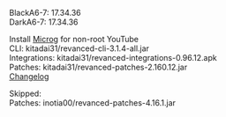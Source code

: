 BlackA6-7: 17.34.36  
DarkA6-7: 17.34.36  

Install [Microg](https://github.com/ReVanced/GmsCore/releases) for non-root YouTube  
CLI: kitadai31/revanced-cli-3.1.4-all.jar  
Integrations: kitadai31/revanced-integrations-0.96.12.apk  
Patches: kitadai31/revanced-patches-2.160.12.jar  
[Changelog](https://github.com/kitadai31/revanced-patches-android6-7/releases/tag/v2.160.12)  

Skipped:  
Patches: inotia00/revanced-patches-4.16.1.jar      
